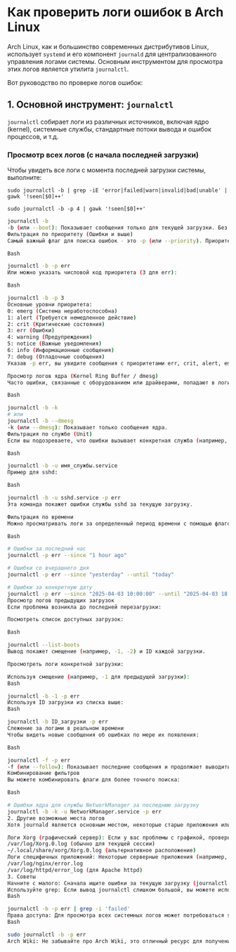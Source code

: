# Как проверить логи ошибок в Arch Linux

Arch Linux, как и большинство современных дистрибутивов Linux, использует `systemd` и его компонент `journald` для централизованного управления логами системы. Основным инструментом для просмотра этих логов является утилита `journalctl`.

Вот руководство по проверке логов ошибок:

## 1. Основной инструмент: `journalctl`

`journalctl` собирает логи из различных источников, включая ядро (kernel), системные службы, стандартные потоки вывода и ошибок процессов, и т.д.

### Просмотр всех логов (с начала последней загрузки)

Чтобы увидеть все логи с момента последней загрузки системы, выполните:

```sudo journalctl -b | grep -iE 'error|failed|warn|invalid|bad|unable' | gawk '!seen[$0]++'```

```sudo journalctl -b -p 4 | gawk '!seen[$0]++'```
```bash
journalctl -b
-b (или --boot): Показывает сообщения только для текущей загрузки. Без этого флага journalctl покажет все сохраненные логи, что может быть очень много.
Фильтрация по приоритету (Ошибки и выше)
Самый важный флаг для поиска ошибок - это -p (или --priority). Приоритеты варьируются от 0 (emerg) до 7 (debug). Чтобы увидеть только ошибки и сообщения с более высоким приоритетом (critical, alert, emergency):

Bash

journalctl -b -p err
Или можно указать числовой код приоритета (3 для err):

Bash

journalctl -b -p 3
Основные уровни приоритета:
0: emerg (Система неработоспособна)
1: alert (Требуется немедленное действие)
2: crit (Критические состояния)
3: err (Ошибки)
4: warning (Предупреждения)
5: notice (Важные уведомления)
6: info (Информационные сообщения)
7: debug (Отладочные сообщения)
Указав -p err, вы увидите сообщения с приоритетами err, crit, alert, emerg.

Просмотр логов ядра (Kernel Ring Buffer / dmesg)
Часто ошибки, связанные с оборудованием или драйверами, попадают в логи ядра.

Bash

journalctl -b -k
# или
journalctl -b --dmesg
-k (или --dmesg): Показывает только сообщения ядра.
Фильтрация по службе (Unit)
Если вы подозреваете, что ошибки вызывает конкретная служба (например, sshd или nginx), вы можете отфильтровать логи для этой службы:

Bash

journalctl -b -u имя_службы.service
Пример для sshd:

Bash

journalctl -b -u sshd.service -p err
Эта команда покажет ошибки службы sshd за текущую загрузку.

Фильтрация по времени
Можно просматривать логи за определенный период времени с помощью флагов -S (--since) и -U (--until):

Bash

# Ошибки за последний час
journalctl -p err --since "1 hour ago"

# Ошибки со вчерашнего дня
journalctl -p err --since "yesterday" --until "today"

# Ошибки за конкретную дату
journalctl -p err --since "2025-04-03 10:00:00" --until "2025-04-03 18:00:00"
Просмотр логов предыдущих загрузок
Если проблема возникла до последней перезагрузки:

Посмотреть список доступных загрузок:

Bash

journalctl --list-boots
Вывод покажет смещение (например, -1, -2) и ID каждой загрузки.

Просмотреть логи конкретной загрузки:

Используя смещение (например, -1 для предыдущей загрузки):
Bash

journalctl -b -1 -p err
Используя ID загрузки из списка выше:
Bash

journalctl -b ID_загрузки -p err
Слежение за логами в реальном времени
Чтобы видеть новые сообщения об ошибках по мере их появления:

Bash

journalctl -f -p err
-f (или --follow): Показывает последние сообщения и продолжает выводить новые по мере их поступления (аналогично tail -f). Нажмите Ctrl+C, чтобы остановить.
Комбинирование фильтров
Вы можете комбинировать флаги для более точного поиска:

Bash

# Ошибки ядра для службы NetworkManager за последнюю загрузку
journalctl -b -k -u NetworkManager.service -p err
2. Другие возможные места логов
Хотя journald является основным местом, некоторые старые приложения или специфические конфигурации могут все еще писать логи в традиционные файлы в каталоге /var/log/.

Логи Xorg (графический сервер): Если у вас проблемы с графикой, проверьте:
/var/log/Xorg.0.log (обычно для текущей сессии)
~/.local/share/xorg/Xorg.0.log (альтернативное расположение)
Логи специфичных приложений: Некоторые серверные приложения (например, веб-серверы nginx, apache, базы данных postgresql, mariadb) могут иметь свои собственные файлы логов ошибок, часто в подкаталогах /var/log/, например:
/var/log/nginx/error.log
/var/log/httpd/error_log (для Apache httpd)
3. Советы
Начните с малого: Сначала ищите ошибки за текущую загрузку (journalctl -b -p err). Если ничего нет, расширяйте временной диапазон или смотрите предыдущие загрузки.
Используйте grep: Если вывод journalctl слишком большой, вы можете использовать grep для поиска по ключевым словам (хотя journalctl имеет мощные встроенные фильтры):
Bash

journalctl -b -p err | grep -i 'failed'
Права доступа: Для просмотра всех системных логов может потребоваться sudo или права root. journalctl без sudo часто показывает только логи текущего пользователя.
Bash

sudo journalctl -b -p err
Arch Wiki: Не забывайте про Arch Wiki, это отличный ресурс для получения более подробной информации о journalctl и логировании в Arch Linux.
